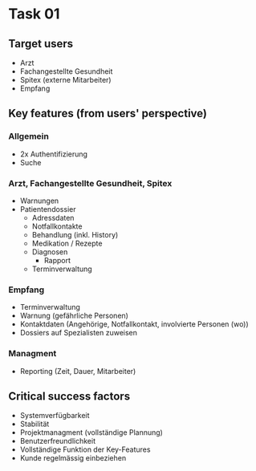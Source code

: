 # Task 01

## Target users

* Arzt
* Fachangestellte Gesundheit
* Spitex (externe Mitarbeiter)
* Empfang


## Key features (from users' perspective)

### Allgemein

* 2x Authentifizierung
* Suche

### Arzt, Fachangestellte Gesundheit, Spitex

* Warnungen
* Patientendossier
	* Adressdaten
	* Notfallkontakte
	* Behandlung (inkl. History)
	* Medikation / Rezepte
	* Diagnosen
		* Rapport
	* Terminverwaltung
	
### Empfang

* Terminverwaltung
* Warnung (gefährliche Personen)
* Kontaktdaten (Angehörige, Notfallkontakt, involvierte Personen (wo))
* Dossiers auf Spezialisten zuweisen

### Managment

* Reporting (Zeit, Dauer, Mitarbeiter)

## Critical success factors

* Systemverfügbarkeit
* Stabilität
* Projektmanagment (vollständige Plannung)
* Benutzerfreundlichkeit
* Vollständige Funktion der Key-Features
* Kunde regelmässig einbeziehen